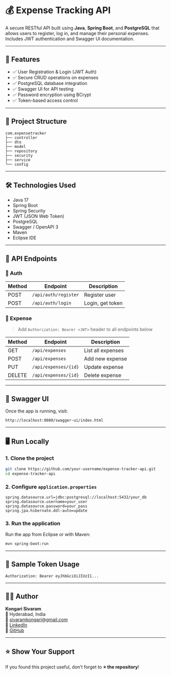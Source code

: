 # 💰 Expense Tracking API

A secure RESTful API built using **Java**, **Spring Boot**, and **PostgreSQL** that allows users to register, log in, and manage their personal expenses. Includes JWT authentication and Swagger UI documentation.

---

## 🔧 Features

- ✅ User Registration & Login (JWT Auth)
- ✅ Secure CRUD operations on expenses
- ✅ PostgreSQL database integration
- ✅ Swagger UI for API testing
- ✅ Password encryption using BCrypt
- ✅ Token-based access control

---

## 📁 Project Structure

```
com.expensetracker
├── controller
├── dto
├── model
├── repository
├── security
├── service
└── config
```

---

## 🛠️ Technologies Used

- Java 17
- Spring Boot
- Spring Security
- JWT (JSON Web Token)
- PostgreSQL
- Swagger / OpenAPI 3
- Maven
- Eclipse IDE

---

## 🚀 API Endpoints

### 👤 Auth

| Method | Endpoint         | Description       |
|--------|------------------|-------------------|
| POST   | `/api/auth/register` | Register user    |
| POST   | `/api/auth/login`    | Login, get token |

### 💼 Expense

> Add `Authorization: Bearer <JWT>` header to all endpoints below

| Method | Endpoint           | Description         |
|--------|--------------------|---------------------|
| GET    | `/api/expenses`    | List all expenses   |
| POST   | `/api/expenses`    | Add new expense     |
| PUT    | `/api/expenses/{id}` | Update expense    |
| DELETE | `/api/expenses/{id}` | Delete expense    |

---

## 🧪 Swagger UI

Once the app is running, visit:

```
http://localhost:8080/swagger-ui/index.html
```

---

## 🖥️ Run Locally

### 1. Clone the project

```bash
git clone https://github.com/your-username/expense-tracker-api.git
cd expense-tracker-api
```

### 2. Configure `application.properties`

```properties
spring.datasource.url=jdbc:postgresql://localhost:5432/your_db
spring.datasource.username=your_user
spring.datasource.password=your_pass
spring.jpa.hibernate.ddl-auto=update
```

### 3. Run the application

Run the app from Eclipse or with Maven:

```bash
mvn spring-boot:run
```

---

## 🔐 Sample Token Usage

```
Authorization: Bearer eyJhbGciOiJIUzI1...
```

---

## 👨‍💻 Author

**Kongari Sivaram**  
📍 Hyderabad, India  
📧 sivaramkongari@gmail.com  
🔗 [LinkedIn](https://linkedin.com/in/kongari-sivaram)  
🔗 [GitHub](https://github.com/Sivaram-Kongari)

---

## ⭐️ Show Your Support

If you found this project useful, don’t forget to **⭐ the repository**!
